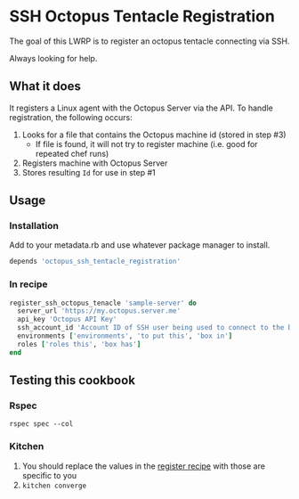 # SSH Octopus Tentacle Registration

The goal of this LWRP is to register an octopus tentacle connecting via SSH.

Always looking for help.

## What it does

It registers a Linux agent with the Octopus Server via the API. To handle registration, the following occurs:

1. Looks for a file that contains the Octopus machine id (stored in step #3)
    * If file is found, it will not try to register machine (i.e. good for repeated chef runs)
2. Registers machine with Octopus Server
3. Stores resulting `Id` for use in step #1

## Usage

### Installation

Add to your metadata.rb and use whatever package manager to install.

```ruby
depends 'octopus_ssh_tentacle_registration'
```

### In recipe

```ruby
register_ssh_octopus_tenacle 'sample-server' do
  server_url 'https://my.octopus.server.me'
  api_key 'Octopus API Key'
  ssh_account_id 'Account ID of SSH user being used to connect to the boxes'
  environments ['environments', 'to put this', 'box in']
  roles ['roles this', 'box has']
end
```

## Testing this cookbook

### Rspec

```
rspec spec --col
```

### Kitchen

1. You should replace the values in the [register recipe](./test/cookbooks/octopus-tentacle-registration-test/recipes/register.rb) with those are specific to you
2. `kitchen converge`
